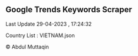 

## Google Trends Keywords Scraper 
 
Last Update 29-04-2023 , 17:24:32

Country List :
VIETNAM.json



© Abdul Muttaqin 
